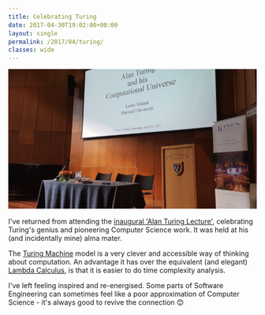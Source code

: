 ```yaml
---
title: Celebrating Turing
date: 2017-04-30T19:02:00+00:00
layout: single
permalink: /2017/04/turing/
classes: wide
---
```


![Turing](/assets/img/turing.png)

I've returned from attending the [inaugural 'Alan Turing Lecture'](https://www.kings.cam.ac.uk/news/2019/inaugural-alan-turing-public-lecture-alan-turing-and-his-computational-universe), celebrating Turing's genius and pioneering Computer Science work. It was held at his (and incidentally mine) alma mater.

The [Turing Machine](https://en.wikipedia.org/wiki/Turing_machine) model is a very clever and accessible way of thinking about computation. An advantage it has over the equivalent (and elegant) [Lambda Calculus](https://en.wikipedia.org/wiki/Lambda_calculus), is that it is easier to do time complexity analysis.

I've left feeling inspired and re-energised. Some parts of Software Engineering can sometimes feel like a poor approximation of Computer Science - it's always good to revive the connection 😊
